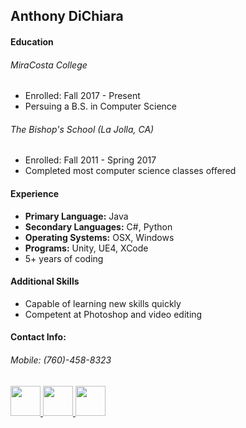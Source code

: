## Anthony DiChiara

#### Education
###### MiraCosta College
  - Enrolled: Fall 2017 - Present
  - Persuing a B.S. in Computer Science

###### The Bishop's School (La Jolla, CA)
  - Enrolled: Fall 2011 - Spring 2017
  - Completed most computer science classes offered

#### Experience
- **Primary Language:** Java
- **Secondary Languages:** C#, Python
- **Operating Systems:** OSX, Windows
- **Programs:** Unity, UE4, XCode
- 5+ years of coding

#### Additional Skills
- Capable of learning new skills quickly
- Competent at Photoshop and video editing

#### Contact Info:

###### Mobile: (760)-458-8323
<a href="mailto:avdichiara@gmail.com" rel="some text"><img src="http://icons.iconarchive.com/icons/cornmanthe3rd/plex/256/Communication-gmail-icon.png" rel="noopener noreferrer" target="_blank" width="48">
<a href="https://www.linkedin.com/in/anthony-dichiara-41a318138/" rel="some text"><img src="http://icons.iconarchive.com/icons/danleech/simple/256/linkedin-icon.png" rel="noopener noreferrer" target="_blank" width="48">
<a href="https://github.com/avdichiara" rel="some text"><img src="http://icons.iconarchive.com/icons/icons8/windows-8/256/Programming-Github-icon.png" rel="noopener noreferrer" target="_blank" width="48">
